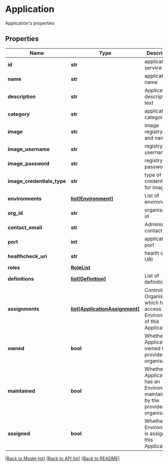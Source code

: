 # Application

Application's properties
## Properties
Name | Type | Description | Notes
------------ | ------------- | ------------- | -------------
**id** | **str** | application service id | [optional] [readonly] 
**name** | **str** | application name | 
**description** | **str** | Application description text | [optional] 
**category** | **str** | application category | 
**image** | **str** | image registry path and name | [optional] 
**image_username** | **str** | registry username | [optional] 
**image_password** | **str** | registry password | [optional] 
**image_credentials_type** | **str** | type of credentials for image | [optional] 
**environments** | [**list[Environment]**](Environment.md) | List of environments | [optional] 
**org_id** | **str** | organisation id | 
**contact_email** | **str** | Administrator contact email | [optional] 
**port** | **int** | application port | [optional] 
**healthcheck_uri** | **str** | health check URI | [optional] 
**roles** | [**RoleList**](RoleList.md) |  | [optional] 
**definitions** | [**list[Definition]**](Definition.md) | List of definitions | [optional] 
**assignments** | [**list[ApplicationAssignment]**](ApplicationAssignment.md) | Controls the Organisations which have access to Environments of this Application.  | [optional] 
**owned** | **bool** | Whether this Application is owned by the provided organisation.  | [optional] 
**maintained** | **bool** | Whether this Application has an Environment maintained by the provided organisation.  | [optional] 
**assigned** | **bool** | Whether an Environment is assigned to this Application.  | [optional] 

[[Back to Model list]](../README.md#documentation-for-models) [[Back to API list]](../README.md#documentation-for-api-endpoints) [[Back to README]](../README.md)


